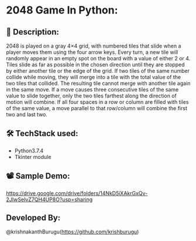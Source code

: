 


# 2048 Game In Python:

## 📜 Description:
2048 is played on a gray 4×4 grid, with numbered tiles that slide when a player moves them
using the four arrow keys. Every turn, a new tile will randomly appear in an empty spot on the
board with a value of either 2 or 4. Tiles slide as far as possible in the chosen direction until they
are stopped by either another tile or the edge of the grid. If two tiles of the same number collide
while moving, they will merge into a tile with the total value of the two tiles that collided. The
resulting tile cannot merge with another tile again in the same move. If a move causes three
consecutive tiles of the same value to slide together, only the two tiles farthest along the
direction of motion will combine. If all four spaces in a row or column are filled with tiles of the
same value, a move parallel to that row/column will combine the first two and last two.

## 🛠 TechStack used:
 - Python3.7.4
 - Tkinter module 
 

## 📽 Sample Demo:
https://drive.google.com/drive/folders/14NkD5iXAkrGxQv-2JIwSeIvZ7QH4UP8O?usp=sharing

## Developed By:
@krishnakanthBurugu(https://github.com/krishburugu)














